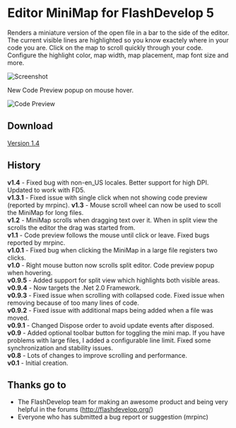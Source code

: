 # Editor MiniMap for FlashDevelop 5

Renders a miniature version of the open file in a bar to the side of the editor. The current visible lines are highlighted so you know exactely where in your code you are. Click on the map to scroll quickly through your code. Configure the highlight color, map width, map placement, map font size and more.

![Screenshot](http://dl.dropbox.com/u/3917850/images/editorminimap.png)  

New Code Preview popup on mouse hover.  

![Code Preview](http://dl.dropbox.com/u/3917850/images/editorminimap-codepreview.png)  

## Download
[Version 1.4](http://goo.gl/csLeF)

## History
**v1.4** - Fixed bug with non-en_US locales. Better support for high DPI. Updated to work with FD5.  
**v1.3.1** - Fixed issue with single click when not showing code preview (reported by mrpinc).
**v1.3** - Mouse scroll wheel can now be used to scoll the MiniMap for long files.  
**v1.2** - MiniMap scrolls when dragging text over it. When in split view the scrolls the editor the drag was started from.  
**v1.1** - Code preview follows the mouse until click or leave. Fixed bugs reported by mrpinc.  
**v1.0.1** - Fixed bug when clicking the MiniMap in a large file registers two clicks.  
**v1.0** - Right mouse button now scrolls split editor. Code preview popup when hovering.  
**v0.9.5** - Added support for split view which highlights both visible areas.  
**v0.9.4** - Now targets the .Net 2.0 Framework.  
**v0.9.3** - Fixed issue when scrolling with collapsed code. Fixed issue when removing because of too many lines of code.  
**v0.9.2** - Fixed issue with additional maps being added when a file was moved.  
**v0.9.1** - Changed Dispose order to avoid update events after disposed.  
**v0.9** - Added optional toolbar button for toggling the mini map. If you have problems with large files, I added a configurable line limit. Fixed some synchronization and stability issues.  
**v0.8** - Lots of changes to improve scrolling and performance.  
**v0.1** - Initial creation.  

## Thanks go to

- The FlashDevelop team for making an awesome product and being very helpful in the forums (http://flashdevelop.org/)
- Everyone who has submitted a bug report or suggestion (mrpinc)